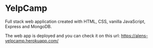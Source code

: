 # YelpCamp
Full stack web application created with HTML, CSS, vanilla JavaScript, Express and MongoDB.

The web app is deployed and you can check it on this url: https://alens-yelpcamp.herokuapp.com/


